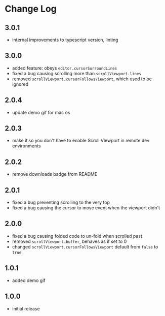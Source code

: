 # Change Log

## 3.0.1

- internal improvements to typescript version, linting

## 3.0.0

- added feature: obeys `editor.cursorSurroundLines`
- fixed a bug causing scrolling more than `scrollViewport.lines`
- removed `scrollViewport.cursorFollowsViewport`, which used to be ignored

## 2.0.4

- update demo gif for mac os

## 2.0.3

- make it so you don't have to enable Scroll Viewport in remote dev environments

## 2.0.2

- remove downloads badge from README

## 2.0.1

- fixed a bug preventing scrolling to the very top
- fixed a bug causing the cursor to move event when the viewport didn't

## 2.0.0

- fixed a bug causing folded code to un-fold when scrolled past
- removed `scrollViewport.buffer`, behaves as if set to 0
- changed `scrollViewport.cursorFollowsViewport` default from `false` to `true`

## 1.0.1

- added demo gif

## 1.0.0

- initial release
